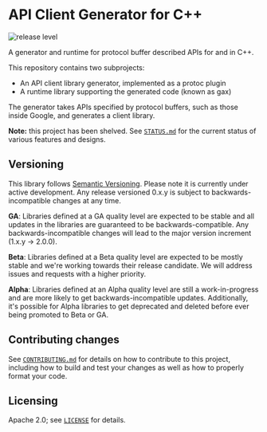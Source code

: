 # API Client Generator for C++

![release level](https://img.shields.io/badge/release%20level-%20alpha-red.svg)

A generator and runtime for protocol buffer described APIs for and in C++.

This repository contains two subprojects:
- An API client library generator, implemented as a protoc plugin
- A runtime library supporting the generated code (known as gax)

The generator takes APIs specified by protocol buffers, such as those inside Google,
and generates a client library.

**Note:** this project has been shelved. See [`STATUS.md`](STATUS.md) for the current status of various features and designs.

## Versioning

This library follows [Semantic Versioning](http://semver.org/). Please note it
is currently under active development. Any release versioned 0.x.y is subject to
backwards-incompatible changes at any time.

**GA**: Libraries defined at a GA quality level are expected to be stable and
all updates in the libraries are guaranteed to be backwards-compatible. Any
backwards-incompatible changes will lead to the major version increment
(1.x.y -> 2.0.0).

**Beta**: Libraries defined at a Beta quality level are expected to be mostly
stable and we're working towards their release candidate. We will address issues
and requests with a higher priority.

**Alpha**: Libraries defined at an Alpha quality level are still a
work-in-progress and are more likely to get backwards-incompatible updates.
Additionally, it's possible for Alpha libraries to get deprecated and deleted
before ever being promoted to Beta or GA.

## Contributing changes

See [`CONTRIBUTING.md`](CONTRIBUTING.md) for details on how to contribute to
this project, including how to build and test your changes as well as how to
properly format your code.

## Licensing

Apache 2.0; see [`LICENSE`](LICENSE) for details.

